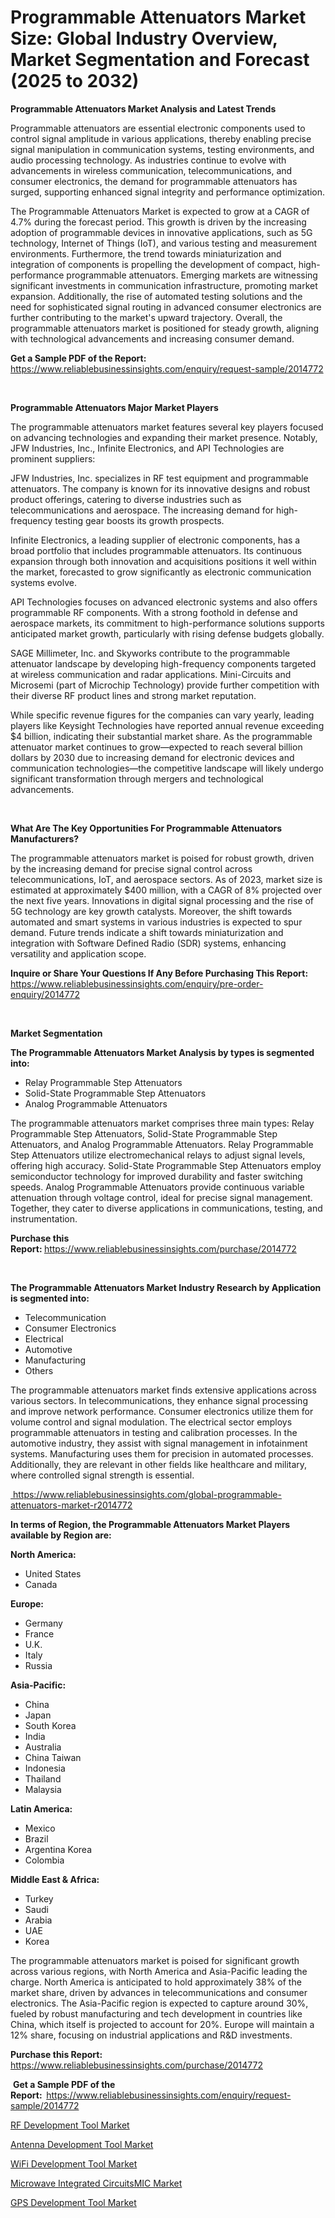 <p><h1>Programmable Attenuators Market Size: Global Industry Overview, Market Segmentation and Forecast (2025 to 2032)</h1></p><p><strong>Programmable Attenuators Market Analysis and Latest Trends</strong></p>
<p><p>Programmable attenuators are essential electronic components used to control signal amplitude in various applications, thereby enabling precise signal manipulation in communication systems, testing environments, and audio processing technology. As industries continue to evolve with advancements in wireless communication, telecommunications, and consumer electronics, the demand for programmable attenuators has surged, supporting enhanced signal integrity and performance optimization.</p><p>The Programmable Attenuators Market is expected to grow at a CAGR of 4.7% during the forecast period. This growth is driven by the increasing adoption of programmable devices in innovative applications, such as 5G technology, Internet of Things (IoT), and various testing and measurement environments. Furthermore, the trend towards miniaturization and integration of components is propelling the development of compact, high-performance programmable attenuators. Emerging markets are witnessing significant investments in communication infrastructure, promoting market expansion. Additionally, the rise of automated testing solutions and the need for sophisticated signal routing in advanced consumer electronics are further contributing to the market's upward trajectory. Overall, the programmable attenuators market is positioned for steady growth, aligning with technological advancements and increasing consumer demand.</p></p>
<p><strong>Get a Sample PDF of the Report:&nbsp;</strong> <a href="https://www.reliablebusinessinsights.com/enquiry/request-sample/2014772?utm_campaign=63&utm_medium=2&utm_source=Github&utm_content=ia&utm_term=29032025&utm_id=programmable-attenuators">https://www.reliablebusinessinsights.com/enquiry/request-sample/2014772</a></p>
<p>&nbsp;</p>
<p><strong>Programmable Attenuators Major Market Players</strong></p>
<p><p>The programmable attenuators market features several key players focused on advancing technologies and expanding their market presence. Notably, JFW Industries, Inc., Infinite Electronics, and API Technologies are prominent suppliers:</p><p>JFW Industries, Inc. specializes in RF test equipment and programmable attenuators. The company is known for its innovative designs and robust product offerings, catering to diverse industries such as telecommunications and aerospace. The increasing demand for high-frequency testing gear boosts its growth prospects.</p><p>Infinite Electronics, a leading supplier of electronic components, has a broad portfolio that includes programmable attenuators. Its continuous expansion through both innovation and acquisitions positions it well within the market, forecasted to grow significantly as electronic communication systems evolve.</p><p>API Technologies focuses on advanced electronic systems and also offers programmable RF components. With a strong foothold in defense and aerospace markets, its commitment to high-performance solutions supports anticipated market growth, particularly with rising defense budgets globally.</p><p>SAGE Millimeter, Inc. and Skyworks contribute to the programmable attenuator landscape by developing high-frequency components targeted at wireless communication and radar applications. Mini-Circuits and Microsemi (part of Microchip Technology) provide further competition with their diverse RF product lines and strong market reputation.</p><p>While specific revenue figures for the companies can vary yearly, leading players like Keysight Technologies have reported annual revenue exceeding $4 billion, indicating their substantial market share. As the programmable attenuator market continues to grow—expected to reach several billion dollars by 2030 due to increasing demand for electronic devices and communication technologies—the competitive landscape will likely undergo significant transformation through mergers and technological advancements.</p></p>
<p>&nbsp;</p>
<p><strong>What Are The Key Opportunities For Programmable Attenuators Manufacturers?</strong></p>
<p><p>The programmable attenuators market is poised for robust growth, driven by the increasing demand for precise signal control across telecommunications, IoT, and aerospace sectors. As of 2023, market size is estimated at approximately $400 million, with a CAGR of 8% projected over the next five years. Innovations in digital signal processing and the rise of 5G technology are key growth catalysts. Moreover, the shift towards automated and smart systems in various industries is expected to spur demand. Future trends indicate a shift towards miniaturization and integration with Software Defined Radio (SDR) systems, enhancing versatility and application scope.</p></p>
<p><strong>Inquire or Share Your Questions If Any Before Purchasing This Report:</strong> <a href="https://www.reliablebusinessinsights.com/enquiry/pre-order-enquiry/2014772?utm_campaign=63&utm_medium=2&utm_source=Github&utm_content=ia&utm_term=29032025&utm_id=programmable-attenuators">https://www.reliablebusinessinsights.com/enquiry/pre-order-enquiry/2014772</a></p>
<p>&nbsp;</p>
<p><strong>Market Segmentation</strong></p>
<p><strong>The Programmable Attenuators Market Analysis by types is segmented into:</strong></p>
<p><ul><li>Relay Programmable Step Attenuators</li><li>Solid-State Programmable Step Attenuators</li><li>Analog Programmable Attenuators</li></ul></p>
<p><p>The programmable attenuators market comprises three main types: Relay Programmable Step Attenuators, Solid-State Programmable Step Attenuators, and Analog Programmable Attenuators. Relay Programmable Step Attenuators utilize electromechanical relays to adjust signal levels, offering high accuracy. Solid-State Programmable Step Attenuators employ semiconductor technology for improved durability and faster switching speeds. Analog Programmable Attenuators provide continuous variable attenuation through voltage control, ideal for precise signal management. Together, they cater to diverse applications in communications, testing, and instrumentation.</p></p>
<p><strong>Purchase this Report:&nbsp;</strong><a href="https://www.reliablebusinessinsights.com/purchase/2014772?utm_campaign=63&utm_medium=2&utm_source=Github&utm_content=ia&utm_term=29032025&utm_id=programmable-attenuators">https://www.reliablebusinessinsights.com/purchase/2014772</a></p>
<p>&nbsp;</p>
<p><strong>The Programmable Attenuators Market Industry Research by Application is segmented into:</strong></p>
<p><ul><li>Telecommunication</li><li>Consumer Electronics</li><li>Electrical</li><li>Automotive</li><li>Manufacturing</li><li>Others</li></ul></p>
<p><p>The programmable attenuators market finds extensive applications across various sectors. In telecommunications, they enhance signal processing and improve network performance. Consumer electronics utilize them for volume control and signal modulation. The electrical sector employs programmable attenuators in testing and calibration processes. In the automotive industry, they assist with signal management in infotainment systems. Manufacturing uses them for precision in automated processes. Additionally, they are relevant in other fields like healthcare and military, where controlled signal strength is essential.</p></p>
<p><a href="https://www.reliablebusinessinsights.com/global-programmable-attenuators-market-r2014772?utm_campaign=63&utm_medium=2&utm_source=Github&utm_content=ia&utm_term=29032025&utm_id=programmable-attenuators">&nbsp;https://www.reliablebusinessinsights.com/global-programmable-attenuators-market-r2014772</a></p>
<p><strong>In terms of Region, the Programmable Attenuators Market Players available by Region are:</strong></p>
<p>
    <p> <strong> North America: </strong>
        <ul>
            <li>United States</li>
            <li>Canada</li>
        </ul>
        </p> 
    <p> <strong> Europe: </strong>
        <ul>
            <li>Germany</li>
            <li>France</li>
            <li>U.K.</li>
            <li>Italy</li>
            <li>Russia</li>
        </ul>
        </p> 
    <p> <strong> Asia-Pacific: </strong>
        <ul>
            <li>China</li>
            <li>Japan</li>
            <li>South Korea</li>
            <li>India</li>
            <li>Australia</li>
            <li>China Taiwan</li>
            <li>Indonesia</li>
            <li>Thailand</li>
            <li>Malaysia</li>
        </ul>
        </p> 
    <p> <strong> Latin America: </strong>
        <ul>
            <li>Mexico</li>
            <li>Brazil</li>
            <li>Argentina Korea</li>
            <li>Colombia</li>
        </ul>
        </p> 
    <p> <strong> Middle East & Africa: </strong>
        <ul>
            <li>Turkey</li>
            <li>Saudi</li>
            <li>Arabia</li>
            <li>UAE</li>
            <li>Korea</li>
        </ul>
    </p>
    </p>
<p><p>The programmable attenuators market is poised for significant growth across various regions, with North America and Asia-Pacific leading the charge. North America is anticipated to hold approximately 38% of the market share, driven by advances in telecommunications and consumer electronics. The Asia-Pacific region is expected to capture around 30%, fueled by robust manufacturing and tech development in countries like China, which itself is projected to account for 20%. Europe will maintain a 12% share, focusing on industrial applications and R&D investments.</p></p>
<p><strong>Purchase this Report: </strong><a href="https://www.reliablebusinessinsights.com/purchase/2014772?utm_campaign=63&utm_medium=2&utm_source=Github&utm_content=ia&utm_term=29032025&utm_id=programmable-attenuators">https://www.reliablebusinessinsights.com/purchase/2014772</a></p>
<p>&nbsp;<strong>Get a Sample PDF of the Report:&nbsp;&nbsp;</strong><a href="https://www.reliablebusinessinsights.com/enquiry/request-sample/2014772?utm_campaign=63&utm_medium=2&utm_source=Github&utm_content=ia&utm_term=29032025&utm_id=programmable-attenuators">https://www.reliablebusinessinsights.com/enquiry/request-sample/2014772</a></p>
<p><strong></strong></p>
<p><p><a href="https://github.com/jemmysolin5k/Market-Research-Report-List-1/blob/main/rf-development-tool-market.md?utm_campaign=63&utm_medium=2&utm_source=Github&utm_content=ia&utm_term=29032025&utm_id=programmable-attenuators">RF Development Tool Market</a></p><p><a href="https://github.com/rubiogruis0p/Market-Research-Report-List-1/blob/main/antenna-development-tool-market.md?utm_campaign=63&utm_medium=2&utm_source=Github&utm_content=ia&utm_term=29032025&utm_id=programmable-attenuators">Antenna Development Tool Market</a></p><p><a href="https://github.com/chlihakwatsi/Market-Research-Report-List-1/blob/main/wifi-development-tool-market.md?utm_campaign=63&utm_medium=2&utm_source=Github&utm_content=ia&utm_term=29032025&utm_id=programmable-attenuators">WiFi Development Tool Market</a></p><p><a href="https://github.com/kocssequen/Market-Research-Report-List-1/blob/main/microwave-integrated-circuitsmic-market.md?utm_campaign=63&utm_medium=2&utm_source=Github&utm_content=ia&utm_term=29032025&utm_id=programmable-attenuators">Microwave Integrated CircuitsMIC Market</a></p><p><a href="https://github.com/sokurgleyde/Market-Research-Report-List-1/blob/main/gps-development-tool-market.md?utm_campaign=63&utm_medium=2&utm_source=Github&utm_content=ia&utm_term=29032025&utm_id=programmable-attenuators">GPS Development Tool Market</a></p></p>